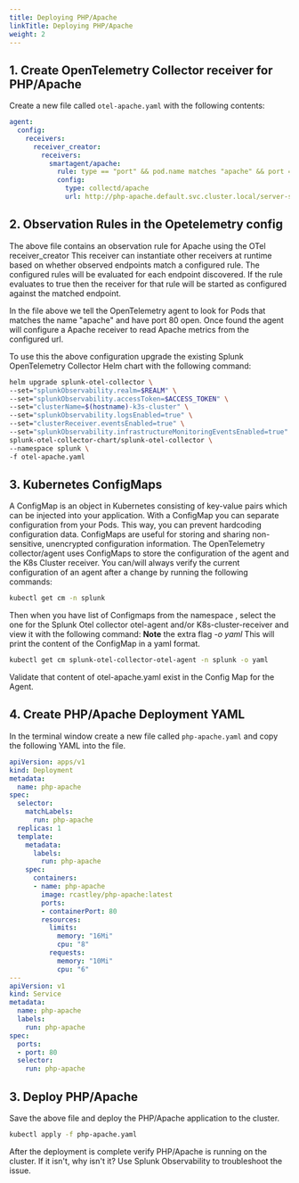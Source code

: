 ```yaml
---
title: Deploying PHP/Apache
linkTitle: Deploying PHP/Apache
weight: 2
---
```


## 1. Create OpenTelemetry Collector receiver for PHP/Apache

Create a new file called `otel-apache.yaml` with the following contents:

``` yaml
agent:
  config:
    receivers:
      receiver_creator:
        receivers:
          smartagent/apache:
            rule: type == "port" && pod.name matches "apache" && port == 80
            config:
              type: collectd/apache
              url: http://php-apache.default.svc.cluster.local/server-status?auto
```

## 2.  Observation Rules in the Opetelemetry config

The above file contains an observation rule for Apache using the OTel receiver_creator
This receiver can instantiate other receivers at runtime based on whether observed endpoints match a configured rule.
The configured rules will be evaluated for each endpoint discovered. If the rule evaluates to true then the receiver for that rule will be started as configured against the matched endpoint.

In the file above we tell the OpenTelemetry agent to look for Pods that matches the name "apache"  and have port 80 open.
Once found  the agent will configure a Apache receiver to read Apache metrics from the configured url.

To use this  the above configuration upgrade the existing Splunk OpenTelemetry Collector Helm chart with the following command:

``` bash
helm upgrade splunk-otel-collector \
--set="splunkObservability.realm=$REALM" \
--set="splunkObservability.accessToken=$ACCESS_TOKEN" \
--set="clusterName=$(hostname)-k3s-cluster" \
--set="splunkObservability.logsEnabled=true" \
--set="clusterReceiver.eventsEnabled=true" \
--set="splunkObservability.infrastructureMonitoringEventsEnabled=true" \
splunk-otel-collector-chart/splunk-otel-collector \
--namespace splunk \
-f otel-apache.yaml
```

## 3. Kubernetes ConfigMaps
A ConfigMap is an object in Kubernetes consisting of key-value pairs which can be injected into your application.
With a ConfigMap you can separate configuration from your Pods. This way, you can prevent hardcoding configuration data.
ConfigMaps are useful for storing and sharing non-sensitive, unencrypted configuration information. 
The OpenTelemetry collector/agent uses ConfigMaps to store the configuration of the agent and the K8s Cluster receiver.
You can/will always verify the current configuration of an agent after a change by running the following commands:

``` bash
kubectl get cm -n splunk
```
Then when you have list of Configmaps from the namespace , select the one for the Splunk Otel collector otel-agent and/or K8s-cluster-receiver and view it with the following command:
**Note** the extra flag *-o yaml*  This will print the content of the ConfigMap in a yaml format.  

``` bash
kubectl get cm splunk-otel-collector-otel-agent -n splunk -o yaml
```

Validate that content of otel-apache.yaml exist in the Config Map for the Agent.

## 4. Create PHP/Apache Deployment YAML

In the terminal window create a new file called `php-apache.yaml` and copy the following YAML into the file.

``` yaml
apiVersion: apps/v1
kind: Deployment
metadata:
  name: php-apache
spec:
  selector:
    matchLabels:
      run: php-apache
  replicas: 1
  template:
    metadata:
      labels:
        run: php-apache
    spec:
      containers:
      - name: php-apache
        image: rcastley/php-apache:latest
        ports:
        - containerPort: 80
        resources:
          limits:
            memory: "16Mi"
            cpu: "8"
          requests:
            memory: "10Mi"
            cpu: "6"
---
apiVersion: v1
kind: Service
metadata:
  name: php-apache
  labels:
    run: php-apache
spec:
  ports:
  - port: 80
  selector:
    run: php-apache
```

## 3. Deploy PHP/Apache

Save the above file and deploy the PHP/Apache application to the cluster.

``` bash
kubectl apply -f php-apache.yaml
```

After the deployment is complete verify PHP/Apache is running on the cluster. If it isn't, why isn't it? Use Splunk Observability to troubleshoot the issue.
